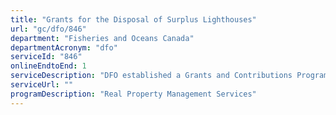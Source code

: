 ```yaml
---
title: "Grants for the Disposal of Surplus Lighthouses"
url: "gc/dfo/846"
department: "Fisheries and Oceans Canada"
departmentAcronym: "dfo"
serviceId: "846"
onlineEndtoEnd: 1
serviceDescription: "DFO established a Grants and Contributions Program in order to facilitate the disposal of surplus lighthouse properties."
serviceUrl: ""
programDescription: "Real Property Management Services"
---
```

